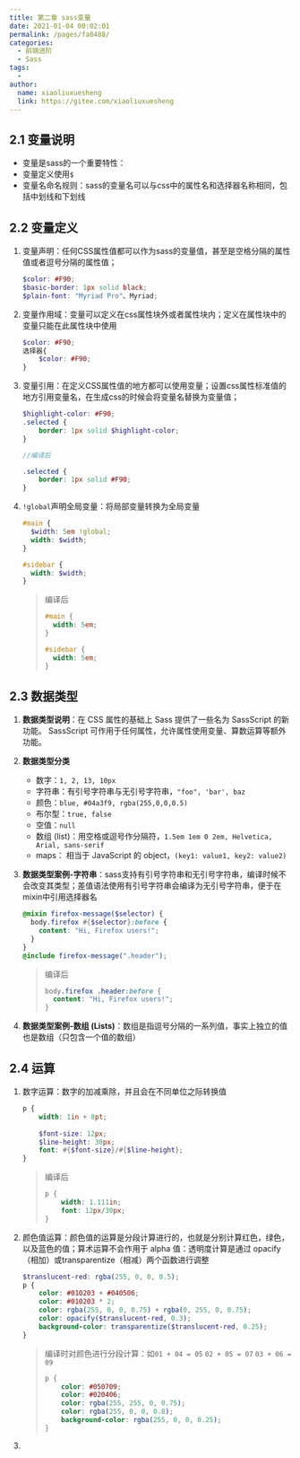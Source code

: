 ```yaml
---
title: 第二章 sass变量
date: 2021-01-04 00:02:01
permalink: /pages/fa0488/
categories:
  - 前端进阶
  - Sass
tags:
  - 
author: 
  name: xiaoliuxuesheng
  link: https://gitee.com/xiaoliuxuesheng
---
```


## 2.1 变量说明

- 变量是sass的一个重要特性：
- 变量定义使用`$`
- 变量名命名规则：sass的变量名可以与css中的属性名和选择器名称相同，包括中划线和下划线

## 2.2 变量定义

1. 变量声明：任何CSS属性值都可以作为sass的变量值，甚至是空格分隔的属性值或者逗号分隔的属性值；

   ```scss
   $color: #F90;
   $basic-border: 1px solid black;
   $plain-font: "Myriad Pro"、Myriad;
   ```

2. 变量作用域：变量可以定义在css属性块外或者属性块内；定义在属性块中的变量只能在此属性块中使用

   ```scss
   $color: #F90;
   选择器{
       $color: #F90;
   }
   ```

3. 变量引用：在定义CSS属性值的地方都可以使用变量；设置css属性标准值的地方引用变量名，在生成css的时候会将变量名替换为变量值；

   ```scss
   $highlight-color: #F90;
   .selected {
       border: 1px solid $highlight-color;
   }
   
   //编译后
   
   .selected {
       border: 1px solid #F90;
   }
   ```

4. `!global`声明全局变量：将局部变量转换为全局变量

   ```scss
   #main {
     $width: 5em !global;
     width: $width;
   }
   
   #sidebar {
     width: $width;
   }
   ```

   > 编译后
   >
   > ```css
   > #main {
   >   width: 5em;
   > }
   > 
   > #sidebar {
   >   width: 5em;
   > }
   > ```

## 2.3 数据类型

1. **数据类型说明**：在 CSS 属性的基础上 Sass 提供了一些名为 SassScript 的新功能。 SassScript 可作用于任何属性，允许属性使用变量、算数运算等额外功能。

2. **数据类型分类**

   - 数字：`1, 2, 13, 10px`
   - 字符串：有引号字符串与无引号字符串，`"foo", 'bar', baz`
   - 颜色：`blue, #04a3f9, rgba(255,0,0,0.5)`
   - 布尔型：`true, false`
   - 空值：`null`
   - 数组 (list)：用空格或逗号作分隔符，`1.5em 1em 0 2em, Helvetica, Arial, sans-serif`
   - maps： 相当于 JavaScript 的 object，`(key1: value1, key2: value2)`

3. **数据类型案例-字符串**：sass支持有引号字符串和无引号字符串，编译时候不会改变其类型；差值语法使用有引号字符串会编译为无引号字符串，便于在mixin中引用选择器名

   ```scss
   @mixin firefox-message($selector) {
     body.firefox #{$selector}:before {
       content: "Hi, Firefox users!";
     }
   }
   @include firefox-message(".header");
   ```

   > 编译后
   >
   > ```css
   > body.firefox .header:before {
   >   content: "Hi, Firefox users!"; 
   > }
   > ```

4. **数据类型案例-数组 (Lists)**：数组是指逗号分隔的一系列值，事实上独立的值也是数组（只包含一个值的数组）

## 2.4 运算

1. 数字运算：数字的加减乘除，并且会在不同单位之际转换值

   ```scss
   p {
       width: 1in + 8pt;
       
       $font-size: 12px;
       $line-height: 30px;
       font: #{$font-size}/#{$line-height};
   }
   ```

   > 编译后
   >
   > ```css
   > p { 
   >     width: 1.111in; 
   >     font: 12px/30px;
   > }
   > ```

2. 颜色值运算：颜色值的运算是分段计算进行的，也就是分别计算红色，绿色，以及蓝色的值；算术运算不会作用于 alpha 值：透明度计算是通过 opacify（相加）或transparentize（相减）两个函数进行调整

   ```SCSS
   $translucent-red: rgba(255, 0, 0, 0.5);
   p {
       color: #010203 + #040506;
       color: #010203 * 2;
       color: rgba(255, 0, 0, 0.75) + rgba(0, 255, 0, 0.75);
       color: opacify($translucent-red, 0.3);
       background-color: transparentize($translucent-red, 0.25);
   }
   ```

   > 编译时对颜色进行分段计算：如`01 + 04 = 05` `02 + 05 = 07` `03 + 06 = 09`
   >
   > ```css
   > p {
   >     color: #050709; 
   >     color: #020406;
   >     color: rgba(255, 255, 0, 0.75);
   >     color: rgba(255, 0, 0, 0.8);
   >     background-color: rgba(255, 0, 0, 0.25);
   > }
   > ```

3. 
